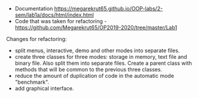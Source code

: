 * Documentation https://megarekrut65.github.io/OOP-labs/2-sem/lab1a/docs/html/index.html
* Code that was taken for refactoring - https://github.com/Megarekrut65/OP2019-2020/tree/master/Lab1

Changes for refactoring:
* split menus, interactive, demo and other modes into separate files.
* create three classes for three modes: storage in memory, text file and binary file. Also split them into separate files. Create a parent class with methods that will be common to the previous three classes.
* reduce the amount of duplication of code in the automatic mode "benchmark".
* add graphical interface.